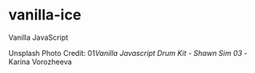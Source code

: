 # vanilla-ice

Vanilla JavaScript

Unsplash Photo Credit:
01*Vanilla Javascript Drum Kit - Shawn Sim
03* - Karina Vorozheeva
